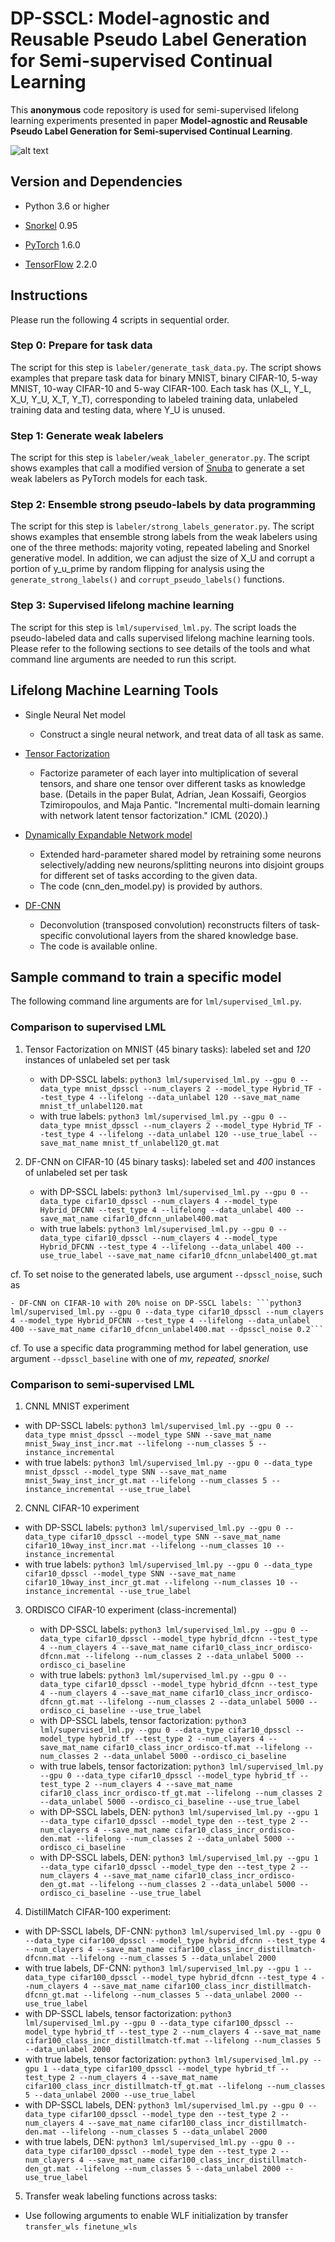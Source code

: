# DP-SSCL: Model-agnostic and Reusable Pseudo Label Generation for Semi-supervised Continual Learning

This **anonymous** code repository is used for semi-supervised lifelong learning experiments presented in paper **Model-agnostic and Reusable Pseudo Label Generation for Semi-supervised Continual Learning**.

![alt text](https://github.com/dpsscl/dpsscl/blob/main/workflow_aaai.png)

## Version and Dependencies
- Python 3.6 or higher

- [Snorkel](https://github.com/snorkel-team/snorkel) 0.95

- [PyTorch](https://pytorch.org/) 1.6.0

- [TensorFlow](https://www.tensorflow.org/) 2.2.0


## Instructions

Please run the following 4 scripts in sequential order.

### Step 0: Prepare for task data

The script for this step is `labeler/generate_task_data.py`. The script shows examples that prepare task data for binary MNIST, binary CIFAR-10,
5-way MNIST, 10-way CIFAR-10 and 5-way CIFAR-100. Each task has (X_L, Y_L, X_U, Y_U, X_T, Y_T), corresponding to labeled
training data, unlabeled training data and testing data, where Y_U is unused.

### Step 1: Generate weak labelers

The script for this step is `labeler/weak_labeler_generator.py`. The script shows examples that call a modified version of
[Snuba](https://github.com/HazyResearch/reef/) to generate a set weak labelers as PyTorch models for each task.

### Step 2: Ensemble strong pseudo-labels by data programming

The script for this step is `labeler/strong_labels_generator.py`. The script shows examples that ensemble strong labels from the weak labelers
using one of the three methods: majority voting, repeated labeling and Snorkel generative model. In addition, we can adjust
the size of X_U and corrupt a portion of y_u_prime by random flipping for analysis using the `generate_strong_labels()` and
`corrupt_pseudo_labels()` functions.

### Step 3: Supervised lifelong machine learning

The script for this step is `lml/supervised_lml.py`. The script loads the pseudo-labeled data and calls supervised lifelong machine
learning tools. Please refer to the following sections to see details of the tools and what command line arguments are needed to run this script.


## Lifelong Machine Learning Tools
- Single Neural Net model
    - Construct a single neural network, and treat data of all task as same.

- [Tensor Factorization](https://www.aaai.org/Papers/AAAI/2020GB/AAAI-BulatA.1460.pdf)
    - Factorize parameter of each layer into multiplication of several tensors, and share one tensor over different tasks as knowledge base. (Details in the paper Bulat, Adrian, Jean Kossaifi, Georgios Tzimiropoulos, and Maja Pantic. "Incremental multi-domain learning with network latent tensor factorization." ICML (2020).)

- [Dynamically Expandable Network model](https://arxiv.org/abs/1708.01547)
    - Extended hard-parameter shared model by retraining some neurons selectively/adding new neurons/splitting neurons into disjoint groups for different set of tasks according to the given data.
    - The code (cnn_den_model.py) is provided by authors.

- [DF-CNN](https://proceedings.mlr.press/v139/lee21a.html)
    - Deconvolution (transposed convolution) reconstructs filters of task-specific convolutional layers from the shared knowledge base.
    - The code is available online.

## Sample command to train a specific model
The following command line arguments are for `lml/supervised_lml.py`.

### Comparison to supervised LML
1. Tensor Factorization on MNIST (45 binary tasks): labeled set and *120* instances of unlabeled set per task

    - with DP-SSCL labels: ```python3 lml/supervised_lml.py --gpu 0 --data_type mnist_dpsscl --num_clayers 2 --model_type Hybrid_TF --test_type 4 --lifelong --data_unlabel 120 --save_mat_name mnist_tf_unlabel120.mat```
    - with true labels: ```python3 lml/supervised_lml.py --gpu 0 --data_type mnist_dpsscl --num_clayers 2 --model_type Hybrid_TF --test_type 4 --lifelong --data_unlabel 120 --use_true_label --save_mat_name mnist_tf_unlabel120_gt.mat```

2. DF-CNN on CIFAR-10 (45 binary tasks): labeled set and *400* instances of unlabeled set per task

    - with DP-SSCL labels: ```python3 lml/supervised_lml.py --gpu 0 --data_type cifar10_dpsscl --num_clayers 4 --model_type Hybrid_DFCNN --test_type 4 --lifelong --data_unlabel 400 --save_mat_name cifar10_dfcnn_unlabel400.mat```
    - with true labels: ```python3 lml/supervised_lml.py --gpu 0 --data_type cifar10_dpsscl --num_clayers 4 --model_type Hybrid_DFCNN --test_type 4 --lifelong --data_unlabel 400 --use_true_label --save_mat_name cifar10_dfcnn_unlabel400_gt.mat```

cf. To set noise to the generated labels, use argument ```--dpsscl_noise```, such as

    - DF-CNN on CIFAR-10 with 20% noise on DP-SSCL labels: ```python3 lml/supervised_lml.py --gpu 0 --data_type cifar10_dpsscl --num_clayers 4 --model_type Hybrid_DFCNN --test_type 4 --lifelong --data_unlabel 400 --save_mat_name cifar10_dfcnn_unlabel400.mat --dpsscl_noise 0.2```

cf. To use a specific data programming method for label generation, use argument ```--dpsscl_baseline``` with one of *mv, repeated, snorkel*

### Comparison to semi-supervised LML
1. CNNL MNIST experiment

  - with DP-SSCL labels: ```python3 lml/supervised_lml.py --gpu 0 --data_type mnist_dpsscl --model_type SNN --save_mat_name mnist_5way_inst_incr.mat --lifelong --num_classes 5 --instance_incremental```
  - with true labels: ```python3 lml/supervised_lml.py --gpu 0 --data_type mnist_dpsscl --model_type SNN --save_mat_name mnist_5way_inst_incr_gt.mat --lifelong --num_classes 5 --instance_incremental --use_true_label```

2. CNNL CIFAR-10 experiment

  - with DP-SSCL labels: ```python3 lml/supervised_lml.py --gpu 0 --data_type cifar10_dpsscl --model_type SNN --save_mat_name cifar10_10way_inst_incr.mat --lifelong --num_classes 10 --instance_incremental```
  - with true labels: ```python3 lml/supervised_lml.py --gpu 0 --data_type cifar10_dpsscl --model_type SNN --save_mat_name cifar10_10way_inst_incr_gt.mat --lifelong --num_classes 10 --instance_incremental --use_true_label```

3. ORDISCO CIFAR-10 experiment (class-incremental)

    - with DP-SSCL labels: ```python3 lml/supervised_lml.py --gpu 0 --data_type cifar10_dpsscl --model_type hybrid_dfcnn --test_type 4 --num_clayers 4 --save_mat_name cifar10_class_incr_ordisco-dfcnn.mat --lifelong --num_classes 2 --data_unlabel 5000 --ordisco_ci_baseline```
    - with true labels: ```python3 lml/supervised_lml.py --gpu 0 --data_type cifar10_dpsscl --model_type hybrid_dfcnn --test_type 4 --num_clayers 4 --save_mat_name cifar10_class_incr_ordisco-dfcnn_gt.mat --lifelong --num_classes 2 --data_unlabel 5000 --ordisco_ci_baseline --use_true_label```
    - with DP-SSCL labels, tensor factorization: ```python3 lml/supervised_lml.py --gpu 0 --data_type cifar10_dpsscl --model_type hybrid_tf --test_type 2 --num_clayers 4 --save_mat_name cifar10_class_incr_ordisco-tf.mat --lifelong --num_classes 2 --data_unlabel 5000 --ordisco_ci_baseline```
    - with true labels, tensor factorization: ```python3 lml/supervised_lml.py --gpu 0 --data_type cifar10_dpsscl --model_type hybrid_tf --test_type 2 --num_clayers 4 --save_mat_name cifar10_class_incr_ordisco-tf_gt.mat --lifelong --num_classes 2 --data_unlabel 5000 --ordisco_ci_baseline --use_true_label```
    - with DP-SSCL labels, DEN: ```python3 lml/supervised_lml.py --gpu 1 --data_type cifar10_dpsscl --model_type den --test_type 2 --num_clayers 4 --save_mat_name cifar10_class_incr_ordisco-den.mat --lifelong --num_classes 2 --data_unlabel 5000 --ordisco_ci_baseline```
    - with DP-SSCL labels, DEN: ```python3 lml/supervised_lml.py --gpu 1 --data_type cifar10_dpsscl --model_type den --test_type 2 --num_clayers 4 --save_mat_name cifar10_class_incr_ordisco-den_gt.mat --lifelong --num_classes 2 --data_unlabel 5000 --ordisco_ci_baseline --use_true_label```

4. DistillMatch CIFAR-100 experiment:

  - with DP-SSCL labels, DF-CNN: ```python3 lml/supervised_lml.py --gpu 0 --data_type cifar100_dpsscl --model_type hybrid_dfcnn --test_type 4 --num_clayers 4 --save_mat_name cifar100_class_incr_distillmatch-dfcnn.mat --lifelong --num_classes 5 --data_unlabel 2000```
  - with true labels, DF-CNN: ```python3 lml/supervised_lml.py --gpu 1 --data_type cifar100_dpsscl --model_type hybrid_dfcnn --test_type 4 --num_clayers 4 --save_mat_name cifar100_class_incr_distillmatch-dfcnn_gt.mat --lifelong --num_classes 5 --data_unlabel 2000 --use_true_label```
  - with DP-SSCL labels, tensor factorization: ```python3 lml/supervised_lml.py --gpu 0 --data_type cifar100_dpsscl --model_type hybrid_tf --test_type 2 --num_clayers 4 --save_mat_name cifar100_class_incr_distillmatch-tf.mat --lifelong --num_classes 5 --data_unlabel 2000```
  - with true labels, tensor factorization: ```python3 lml/supervised_lml.py --gpu 1 --data_type cifar100_dpsscl --model_type hybrid_tf --test_type 2 --num_clayers 4 --save_mat_name cifar100_class_incr_distillmatch-tf_gt.mat --lifelong --num_classes 5 --data_unlabel 2000 --use_true_label```
  - with DP-SSCL labels, DEN: ```python3 lml/supervised_lml.py --gpu 0 --data_type cifar100_dpsscl --model_type den --test_type 2 --num_clayers 4 --save_mat_name cifar100_class_incr_distillmatch-den.mat --lifelong --num_classes 5 --data_unlabel 2000```
  - with true labels, DEN: ```python3 lml/supervised_lml.py --gpu 0 --data_type cifar100_dpsscl --model_type den --test_type 2 --num_clayers 4 --save_mat_name cifar100_class_incr_distillmatch-den_gt.mat --lifelong --num_classes 5 --data_unlabel 2000 --use_true_label```

5. Transfer weak labeling functions across tasks:

  - Use following arguments to enable WLF initialization by transfer ```transfer_wls finetune_wls```
